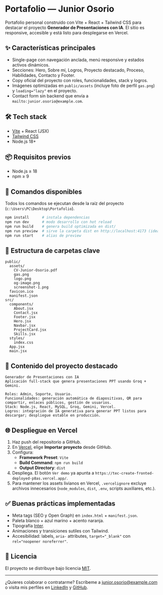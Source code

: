 # Portafolio — Junior Osorio

Portafolio personal construido con Vite + React + Tailwind CSS para destacar el proyecto **Generador de Presentaciones con IA**. El sitio es responsive, accesible y está listo para desplegarse en Vercel.

## ✨ Características principales
- Single-page con navegación anclada, menú responsive y estados activos dinámicos.
- Secciones: Hero, Sobre mí, Logros, Proyecto destacado, Proceso, Habilidades, Contacto y Footer.
- Copy oficial del proyecto con roles, funcionalidades, stack y logros.
- Imágenes optimizadas en `public/assets` (incluye foto de perfil `gas.png`) y `loading="lazy"` en el proyecto.
- Contact form sin backend que envía a `mailto:junior.osorio@example.com`.

## 🛠️ Tech stack
- [Vite](https://vitejs.dev/) + React (JSX)
- [Tailwind CSS](https://tailwindcss.com/)
- Node.js 18+

## 📦 Requisitos previos
- Node.js ≥ 18
- npm ≥ 9

## 🚀 Comandos disponibles
Todos los comandos se ejecutan desde la raíz del proyecto (`c:\Users\PC\Desktop\Portafolio`).

```bash
npm install      # instala dependencias
npm run dev      # modo desarrollo con hot reload
npm run build    # genera build optimizada en dist/
npm run preview  # sirve la carpeta dist en http://localhost:4173 (ideal para pruebas locales)
npm run start    # alias de preview
```

## 🧩 Estructura de carpetas clave
```
public/
  assets/
    CV-Junior-Osorio.pdf
    gas.png
    logo.png
    og-image.png
    screenshot-1.png
  favicon.ico
  manifest.json
src/
  components/
    About.jsx
    Contact.jsx
    Footer.jsx
    Hero.jsx
    Navbar.jsx
    ProjectCard.jsx
    Skills.jsx
  styles/
    index.css
  App.jsx
  main.jsx
```

## 📝 Contenido del proyecto destacado
```
Generador de Presentaciones con IA
Aplicación full-stack que genera presentaciones PPT usando Groq + Gemini.

Roles: Admin, Soporte, Usuario.
Funcionalidades: generación automática de diapositivas, QR para compartir, enlaces públicos, gestión de usuarios.
Stack: Node.js, React, MySQL, Groq, Gemini, Vercel.
Logros: integración de IA generativa para generar PPT listos para descargar; despliegue estable en producción.
```

## 🌐 Despliegue en Vercel
1. Haz push del repositorio a GitHub.
2. En [Vercel](https://vercel.com/new), elige **Importar proyecto** desde GitHub.
3. Configura:
   - **Framework Preset**: `Vite`
   - **Build Command**: `npm run build`
   - **Output Directory**: `dist`
4. Despliega. El botón `Ver demo` ya apunta a `https://tec-create-fronted-deployed-p8as.vercel.app/`.
5. Para mantener los assets livianos en Vercel, `.vercelignore` excluye archivos innecesarios (`node_modules`, `dist`, `.env`, scripts auxiliares, etc.).

## ✅ Buenas prácticas implementadas
- Meta tags (SEO y Open Graph) en `index.html` + `manifest.json`.
- Paleta blanco + azul marino + acento naranja.
- Tipografía [Inter](https://fonts.google.com/specimen/Inter).
- Animaciones y transiciones sutiles con Tailwind.
- Accesibilidad: labels, `aria-` attributes, `target="_blank"` con `rel="noopener noreferrer"`.

## 📄 Licencia
El proyecto se distribuye bajo licencia [MIT](LICENSE).

---
¿Quieres colaborar o contratarme? Escríbeme a [junior.osorio@example.com](mailto:junior.osorio@example.com) o visita mis perfiles en [LinkedIn](https://www.linkedin.com/in/juniorosorio) y [GitHub](https://github.com/juniorosorio).
